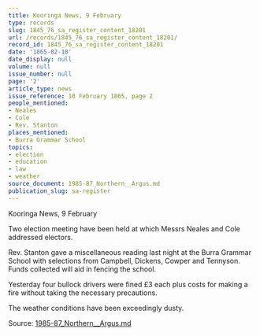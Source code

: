 ```yaml
---
title: Kooringa News, 9 February
type: records
slug: 1845_76_sa_register_content_18201
url: /records/1845_76_sa_register_content_18201/
record_id: 1845_76_sa_register_content_18201
date: '1865-02-10'
date_display: null
volume: null
issue_number: null
page: '2'
article_type: news
issue_reference: 10 February 1865, page 2
people_mentioned:
- Neales
- Cole
- Rev. Stanton
places_mentioned:
- Burra Grammar School
topics:
- election
- education
- law
- weather
source_document: 1985-87_Northern__Argus.md
publication_slug: sa-register
---
```


Kooringa News, 9 February

Two election meeting have been held at which Messrs Neales and Cole addressed electors.

Rev. Stanton gave a miscellaneous reading last night at the Burra Grammar School with selections from Campbell, Dickens, Cowper and Tennyson.  Funds collected will aid in fencing the school.

Yesterday four bullock drivers were fined £3 each plus costs for making a fire without taking the necessary precautions.

The weather conditions have been exceedingly dusty.

Source: [1985-87_Northern__Argus.md](/downloads/markdown/1985-87_Northern__Argus.md)
